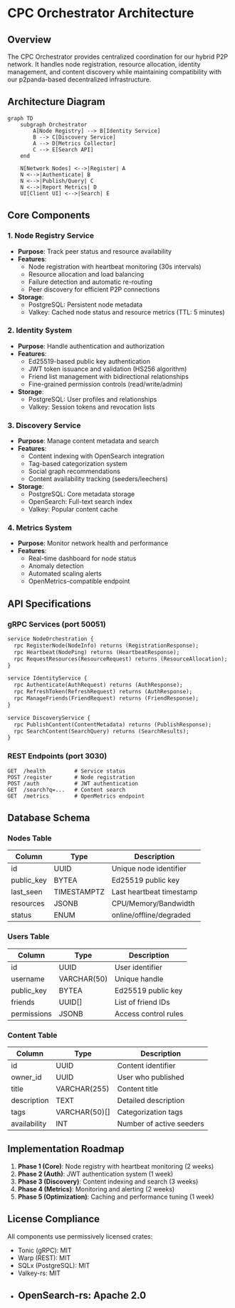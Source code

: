# CPC Orchestrator Architecture

## Overview
The CPC Orchestrator provides centralized coordination for our hybrid P2P network. It handles node registration, resource allocation, identity management, and content discovery while maintaining compatibility with our p2panda-based decentralized infrastructure.

## Architecture Diagram
```mermaid
graph TD
    subgraph Orchestrator
        A[Node Registry] --> B[Identity Service]
        B --> C[Discovery Service]
        A --> D[Metrics Collector]
        C --> E[Search API]
    end
    
    N[Network Nodes] <-->|Register| A
    N <-->|Authenticate| B
    N <-->|Publish/Query| C
    N <-->|Report Metrics| D
    UI[Client UI] <-->|Search| E
```

## Core Components

### 1. Node Registry Service
- **Purpose**: Track peer status and resource availability
- **Features**:
  - Node registration with heartbeat monitoring (30s intervals)
  - Resource allocation and load balancing
  - Failure detection and automatic re-routing
  - Peer discovery for efficient P2P connections
- **Storage**:
  - PostgreSQL: Persistent node metadata
  - Valkey: Cached node status and resource metrics (TTL: 5 minutes)

### 2. Identity System
- **Purpose**: Handle authentication and authorization
- **Features**:
  - Ed25519-based public key authentication
  - JWT token issuance and validation (HS256 algorithm)
  - Friend list management with bidirectional relationships
  - Fine-grained permission controls (read/write/admin)
- **Storage**:
  - PostgreSQL: User profiles and relationships
  - Valkey: Session tokens and revocation lists

### 3. Discovery Service
- **Purpose**: Manage content metadata and search
- **Features**:
  - Content indexing with OpenSearch integration
  - Tag-based categorization system
  - Social graph recommendations
  - Content availability tracking (seeders/leechers)
- **Storage**:
  - PostgreSQL: Core metadata storage
  - OpenSearch: Full-text search index
  - Valkey: Popular content cache

### 4. Metrics System
- **Purpose**: Monitor network health and performance
- **Features**:
  - Real-time dashboard for node status
  - Anomaly detection
  - Automated scaling alerts
  - OpenMetrics-compatible endpoint

## API Specifications

### gRPC Services (port 50051)
```protobuf
service NodeOrchestration {
  rpc RegisterNode(NodeInfo) returns (RegistrationResponse);
  rpc Heartbeat(NodePing) returns (HeartbeatResponse);
  rpc RequestResources(ResourceRequest) returns (ResourceAllocation);
}

service IdentityService {
  rpc Authenticate(AuthRequest) returns (AuthResponse);
  rpc RefreshToken(RefreshRequest) returns (AuthResponse);
  rpc ManageFriends(FriendRequest) returns (FriendResponse);
}

service DiscoveryService {
  rpc PublishContent(ContentMetadata) returns (PublishResponse);
  rpc SearchContent(SearchQuery) returns (SearchResults);
}
```

### REST Endpoints (port 3030)
```
GET  /health         # Service status
POST /register       # Node registration
POST /auth           # JWT authentication
GET  /search?q=...   # Content search
GET  /metrics        # OpenMetrics endpoint
```

## Database Schema

### Nodes Table
| Column       | Type          | Description               |
|--------------|---------------|---------------------------|
| id           | UUID          | Unique node identifier    |
| public_key   | BYTEA         | Ed25519 public key        |
| last_seen    | TIMESTAMPTZ   | Last heartbeat timestamp  |
| resources    | JSONB         | CPU/Memory/Bandwidth      |
| status       | ENUM          | online/offline/degraded   |

### Users Table
| Column       | Type          | Description               |
|--------------|---------------|---------------------------|
| id           | UUID          | User identifier           |
| username     | VARCHAR(50)   | Unique handle             |
| public_key   | BYTEA         | Ed25519 public key        |
| friends      | UUID[]        | List of friend IDs        |
| permissions  | JSONB         | Access control rules      |

### Content Table
| Column       | Type          | Description               |
|--------------|---------------|---------------------------|
| id           | UUID          | Content identifier        |
| owner_id     | UUID          | User who published        |
| title        | VARCHAR(255)  | Content title             |
| description  | TEXT          | Detailed description      |
| tags         | VARCHAR(50)[] | Categorization tags       |
| availability | INT           | Number of active seeders  |

## Implementation Roadmap
1. **Phase 1 (Core)**: Node registry with heartbeat monitoring (2 weeks)
2. **Phase 2 (Auth)**: JWT authentication system (1 week)
3. **Phase 3 (Discovery)**: Content indexing and search (3 weeks)
4. **Phase 4 (Metrics)**: Monitoring and alerting (2 weeks)
5. **Phase 5 (Optimization)**: Caching and performance tuning (1 week)

## License Compliance
All components use permissively licensed crates:
- Tonic (gRPC): MIT
- Warp (REST): MIT
- SQLx (PostgreSQL): MIT
- Valkey-rs: MIT
- OpenSearch-rs: Apache 2.0
  -